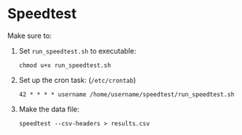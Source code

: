 # Speedtest

Make sure to:

1. Set `run_speedtest.sh` to executable:

   ```
   chmod u+x run_speedtest.sh
   ```

2. Set up the cron task: (`/etc/crontab`)

   ```
   42 * * * * username /home/username/speedtest/run_speedtest.sh
   ```

3. Make the data file:

   ```
   speedtest --csv-headers > results.csv
   ```


